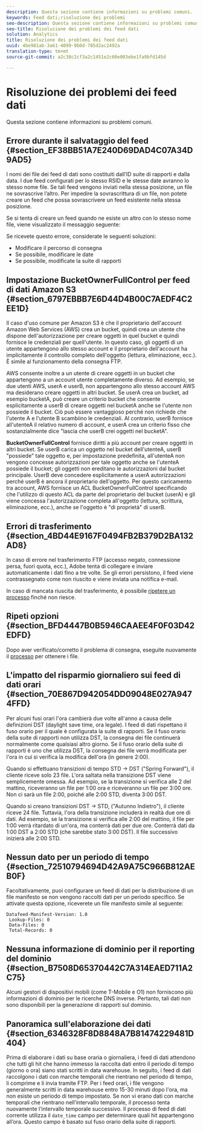 ```yaml
---
description: Questa sezione contiene informazioni su problemi comuni.
keywords: Feed dati;risoluzione dei problemi
seo-description: Questa sezione contiene informazioni su problemi comuni.
seo-title: Risoluzione dei problemi dei feed dati
solution: Analytics
title: Risoluzione dei problemi dei feed dati
uuid: 4be981ab-3a61-4099-9b0d-785d2ac2492a
translation-type: tm+mt
source-git-commit: a2c38c2cf3a2c1451e2c60e003ebe1fa9bfd145d

---
```



# Risoluzione dei problemi dei feed dati

Questa sezione contiene informazioni su problemi comuni.

## Errore durante il salvataggio del feed {#section_EF38BB51A7E240D69DAD4C07A34D9AD5}

I nomi dei file dei feed di dati sono costituiti dall’ID suite di rapporti e dalla data. I due feed configurati per lo stesso RSID e le stesse date avranno lo stesso nome file. Se tali feed vengono inviati nella stessa posizione, un file ne sovrascrive l’altro. Per impedire la sovrascrittura di un file, non potete creare un feed che possa sovrascrivere un feed esistente nella stessa posizione.

Se si tenta di creare un feed quando ne esiste un altro con lo stesso nome file, viene visualizzato il messaggio seguente:

Se ricevete questo errore, considerate le seguenti soluzioni:

* Modificare il percorso di consegna
* Se possibile, modificare le date
* Se possibile, modificate la suite di rapporti

## Impostazione BucketOwnerFullControl per feed di dati Amazon S3 {#section_6797EBBB7E6D44D4B00C7AEDF4C2EE1D}

Il caso d'uso comune per Amazon S3 è che il proprietario dell'account Amazon Web Services (AWS) crea un bucket, quindi crea un utente che dispone dell'autorizzazione per creare oggetti in quel bucket e quindi fornisce le credenziali per quell'utente. In questo caso, gli oggetti di un utente appartengono allo stesso account e il proprietario dell'account ha implicitamente il controllo completo dell'oggetto (lettura, eliminazione, ecc.). È simile al funzionamento della consegna FTP.

AWS consente inoltre a un utente di creare oggetti in un bucket che appartengono a un account utente completamente diverso. Ad esempio, se due utenti AWS, userA e userB, non appartengono allo stesso account AWS ma desiderano creare oggetti in altri bucket. Se userA crea un bucket, ad esempio bucketA, può creare un criterio bucket che consente esplicitamente a userB di creare oggetti nel bucketA anche se l'utente non possiede il bucket. Ciò può essere vantaggioso perché non richiede che l'utente A e l'utente B scambiino le credenziali. Al contrario, userB fornisce all'utenteA il relativo numero di account, e userA crea un criterio fisso che sostanzialmente dice "lascia che userB crei oggetti nel bucketA".

**BucketOwnerFullControl** fornisce diritti a più account per creare oggetti in altri bucket. Se userB carica un oggetto nel bucket dell'utenteA, userB "possiede" tale oggetto e, per impostazione predefinita, all'utenteA non vengono concesse autorizzazioni per tale oggetto anche se l'utenteA possiede il bucket; gli oggetti non ereditano le autorizzazioni dal bucket principale. UserB deve concedere esplicitamente a userA autorizzazioni perché userB è ancora il proprietario dell'oggetto. Per questo caricamento tra account, AWS fornisce un ACL BucketOwnerFullControl specificando che l'utilizzo di questo ACL da parte del proprietario del bucket (userA) e gli viene concessa l'autorizzazione completa all'oggetto (lettura, scrittura, eliminazione, ecc.), anche se l'oggetto è "di proprietà" di userB.

## Errori di trasferimento {#section_4BD44E9167F0494FB2B379D2BA132AD8}

In caso di errore nel trasferimento FTP (accesso negato, connessione persa, fuori quota, ecc.), Adobe tenta di collegare e inviare automaticamente i dati fino a tre volte. Se gli errori persistono, il feed viene contrassegnato come non riuscito e viene inviata una notifica e-mail.

In caso di mancata riuscita del trasferimento, è possibile [ripetere un processo](../../export/analytics-data-feed/c-df-jobs/t-job-rerun.md#task_FF9CD08685944E1EBB0CCA02F581C501) finché non riesce.

## Ripeti opzioni {#section_BFD4447B0B5946CAAEE4F0F03D42EDFD}

Dopo aver verificato/corretto il problema di consegna, eseguite nuovamente il [processo](../../export/analytics-data-feed/c-df-jobs/t-job-rerun.md#task_FF9CD08685944E1EBB0CCA02F581C501) per ottenere i file.

## L'impatto del risparmio giornaliero sui feed di dati orari {#section_70E867D942054DD09048E027A9474FFD}

Per alcuni fusi orari l'ora cambierà due volte all'anno a causa delle definizioni DST (daylight save time, ora legale). I feed di dati rispettano il fuso orario per il quale è configurata la suite di rapporti. Se il fuso orario della suite di rapporti non utilizza DST, la consegna dei file continuerà normalmente come qualsiasi altro giorno. Se il fuso orario della suite di rapporti è uno che utilizza DST, la consegna dei file verrà modificata per l'ora in cui si verifica la modifica dell'ora (in genere 2:00).

Quando si effettuano transizioni di tempo STD -&gt; DST ("Spring Forward"), il cliente riceve solo 23 file. L'ora saltata nella transizione DST viene semplicemente omessa. Ad esempio, se la transizione si verifica alle 2 del mattino, riceveranno un file per 1:00 ora e riceveranno un file per 3:00 ore. Non ci sarà un file 2:00, poiché alle 2:00 STD, diventa 3:00 DST.

Quando si creano transizioni DST -&gt; STD, ("Autunno Indietro"), il cliente riceve 24 file. Tuttavia, l'ora della transizione includerà in realtà due ore di dati. Ad esempio, se la transizione si verifica alle 2:00 del mattino, il file per 1:00 verrà ritardato di un'ora, ma conterrà dati per due ore. Conterrà dati da 1:00 DST a 2:00 STD (che sarebbe stato 3:00 DST). Il file successivo inizierà alle 2:00 STD.

## Nessun dato per un periodo di tempo {#section_72510794694D42A9A75C966B812AEB0F}

Facoltativamente, puoi configurare un feed di dati per la distribuzione di un file manifesto se non vengono raccolti dati per un periodo specifico. Se attivate questa opzione, riceverete un file manifesto simile al seguente:

```
Datafeed-Manifest-Version: 1.0
 Lookup-Files: 0
 Data-Files: 0
 Total-Records: 0
```

## Nessuna informazione di dominio per il reporting del dominio {#section_B7508D65370442C7A314EAED711A2C75}

  Alcuni gestori di dispositivi mobili (come T-Mobile e O1) non forniscono più informazioni di dominio per le ricerche DNS inverse. Pertanto, tali dati non sono disponibili per la generazione di rapporti sul dominio.

## Panoramica sull'elaborazione dei dati {#section_6346328F8D8848A7B81474229481D404}

Prima di elaborare i dati su base oraria o giornaliera, i feed di dati attendono che tutti gli hit che hanno immesso la raccolta dati entro il periodo di tempo (giorno o ora) siano stati scritti in data warehouse. In seguito, i feed di dati raccolgono i dati con marche temporali che rientrano nel periodo di tempo, li comprime e li invia tramite FTP. Per i feed orari, i file vengono generalmente scritti in data warehouse entro 15-30 minuti dopo l'ora, ma non esiste un periodo di tempo impostato. Se non vi erano dati con marche temporali che rientrano nell’intervallo temporale, il processo tenta nuovamente l’intervallo temporale successivo. Il processo di feed di dati corrente utilizza il `date_time` campo per determinare quali hit appartengono all’ora. Questo campo è basato sul fuso orario della suite di rapporti.
